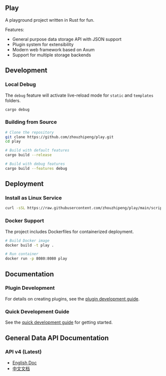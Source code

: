 ## Play
A playground project written in Rust for fun.

Features:
- General purpose data storage API with JSON support
- Plugin system for extensibility
- Modern web framework based on Axum
- Support for multiple storage backends


## Development

### Local Debug
The `debug` feature will activate live-reload mode for `static` and `templates` folders.
```bash
cargo debug
```

### Building from Source
```bash
# Clone the repository
git clone https://github.com/zhouzhipeng/play.git
cd play

# Build with default features
cargo build --release

# Build with debug features
cargo build --features debug
```

## Deployment

### Install as Linux Service
```bash
curl -sSL https://raw.githubusercontent.com/zhouzhipeng/play/main/scripts/install_service.sh | sudo bash
```

### Docker Support
The project includes Dockerfiles for containerized deployment.
```bash
# Build Docker image
docker build -t play .

# Run container
docker run -p 8080:8080 play
```

## Documentation

### Plugin Development
For details on creating plugins, see the [plugin development guide](docs/plugin-dev.md).

### Quick Development Guide
See the [quick development guide](docs/quick_dev.md) for getting started.


## General Data API Documentation
### API v4 (Latest)
* [English Doc](docs/api-v4-doc-en.md)
* [中文文档](docs/api-v4-doc-cn.md)


